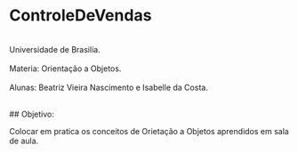 # ControleDeVendas

 <br>Universidade de Brasilia. <br>
 <br>Materia: Orientação a Objetos. <br>
 <br>Alunas: Beatriz Vieira Nascimento e Isabelle da Costa. <br>

 <br>## Objetivo: <br> 
 <p>Colocar em pratica os conceitos de Orietação a Objetos aprendidos em sala de aula. <p>
